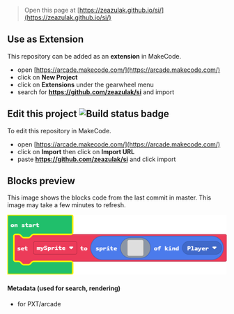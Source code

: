  


> Open this page at [https://zeazulak.github.io/si/](https://zeazulak.github.io/si/)

## Use as Extension

This repository can be added as an **extension** in MakeCode.

* open [https://arcade.makecode.com/](https://arcade.makecode.com/)
* click on **New Project**
* click on **Extensions** under the gearwheel menu
* search for **https://github.com/zeazulak/si** and import

## Edit this project ![Build status badge](https://github.com/zeazulak/si/workflows/MakeCode/badge.svg)

To edit this repository in MakeCode.

* open [https://arcade.makecode.com/](https://arcade.makecode.com/)
* click on **Import** then click on **Import URL**
* paste **https://github.com/zeazulak/si** and click import

## Blocks preview

This image shows the blocks code from the last commit in master.
This image may take a few minutes to refresh.

![A rendered view of the blocks](https://github.com/zeazulak/si/raw/master/.github/makecode/blocks.png)

#### Metadata (used for search, rendering)

* for PXT/arcade
<script src="https://makecode.com/gh-pages-embed.js"></script><script>makeCodeRender("{{ site.makecode.home_url }}", "{{ site.github.owner_name }}/{{ site.github.repository_name }}");</script>
